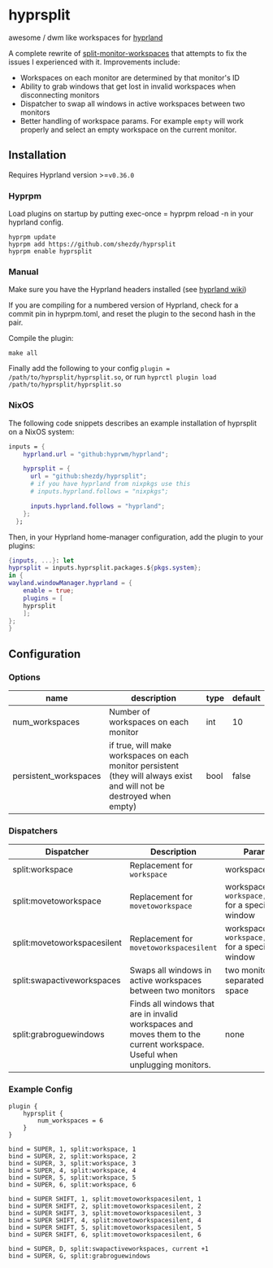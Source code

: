 # hyprsplit

awesome / dwm like workspaces for [hyprland](https://github.com/hyprwm/hyprland)

A complete rewrite of
[split-monitor-workspaces](https://github.com/Duckonaut/split-monitor-workspaces)
that attempts to fix the issues I experienced with it. Improvements include:

- Workspaces on each monitor are determined by that monitor's ID
- Ability to grab windows that get lost in invalid workspaces when disconnecting
  monitors
- Dispatcher to swap all windows in active workspaces between two monitors
- Better handling of workspace params. For example `empty` will work properly
  and select an empty workspace on the current monitor.

## Installation

Requires Hyprland version >=`v0.36.0`

### Hyprpm

Load plugins on startup by putting exec-once = hyprpm reload -n in your hyprland
config.

```
hyprpm update
hyprpm add https://github.com/shezdy/hyprsplit
hyprpm enable hyprsplit
```

### Manual

Make sure you have the Hyprland headers installed (see
[hyprland wiki](https://wiki.hyprland.org/Plugins/Using-Plugins/#manual))

If you are compiling for a numbered version of Hyprland, check for a commit pin
in hyprpm.toml, and reset the plugin to the second hash in the pair.

Compile the plugin:

```
make all
```

Finally add the following to your config
`plugin = /path/to/hyprsplit/hyprsplit.so`, or run
`hyprctl plugin load /path/to/hyprsplit/hyprsplit.so`

### NixOS
The following code snippets describes an example installation of hyprsplit on a NixOS system:
```nix
inputs = {
    hyprland.url = "github:hyprwm/hyprland";

    hyprsplit = {
      url = "github:shezdy/hyprsplit";
      # if you have hyprland from nixpkgs use this
      # inputs.hyprland.follows = "nixpkgs";

      inputs.hyprland.follows = "hyprland";
    };
  };
```
Then, in your Hyprland home-manager configuration, add the plugin to your plugins:
```nix
{inputs, ...}: let
hyprsplit = inputs.hyprsplit.packages.${pkgs.system};
in {
wayland.windowManager.hyprland = {
	enable = true;
	plugins = [
	hyprsplit
	];
};
}
```
## Configuration

### Options

| name                  | description                                                                                                            | type | default |
| --------------------- | ---------------------------------------------------------------------------------------------------------------------- | ---- | ------- |
| num_workspaces        | Number of workspaces on each monitor                                                                                   | int  | 10      |
| persistent_workspaces | if true, will make workspaces on each monitor persistent (they will always exist and will not be destroyed when empty) | bool | false   |

### Dispatchers

| Dispatcher                  | Description                                                                                                                | Params                                                |
| --------------------------- | -------------------------------------------------------------------------------------------------------------------------- | ----------------------------------------------------- |
| split:workspace             | Replacement for `workspace`                                                                                                | workspace                                             |
| split:movetoworkspace       | Replacement for `movetoworkspace`                                                                                          | workspace OR `workspace,window` for a specific window |
| split:movetoworkspacesilent | Replacement for `movetoworkspacesilent`                                                                                    | workspace OR `workspace,window` for a specific window |
| split:swapactiveworkspaces  | Swaps all windows in active workspaces between two monitors                                                                | two monitors separated by a space                     |
| split:grabroguewindows      | Finds all windows that are in invalid workspaces and moves them to the current workspace. Useful when unplugging monitors. | none                                                  |

### Example Config

```
plugin {
    hyprsplit {
        num_workspaces = 6
    }
}

bind = SUPER, 1, split:workspace, 1
bind = SUPER, 2, split:workspace, 2
bind = SUPER, 3, split:workspace, 3
bind = SUPER, 4, split:workspace, 4
bind = SUPER, 5, split:workspace, 5
bind = SUPER, 6, split:workspace, 6

bind = SUPER SHIFT, 1, split:movetoworkspacesilent, 1
bind = SUPER SHIFT, 2, split:movetoworkspacesilent, 2
bind = SUPER SHIFT, 3, split:movetoworkspacesilent, 3
bind = SUPER SHIFT, 4, split:movetoworkspacesilent, 4
bind = SUPER SHIFT, 5, split:movetoworkspacesilent, 5
bind = SUPER SHIFT, 6, split:movetoworkspacesilent, 6

bind = SUPER, D, split:swapactiveworkspaces, current +1
bind = SUPER, G, split:grabroguewindows
```
